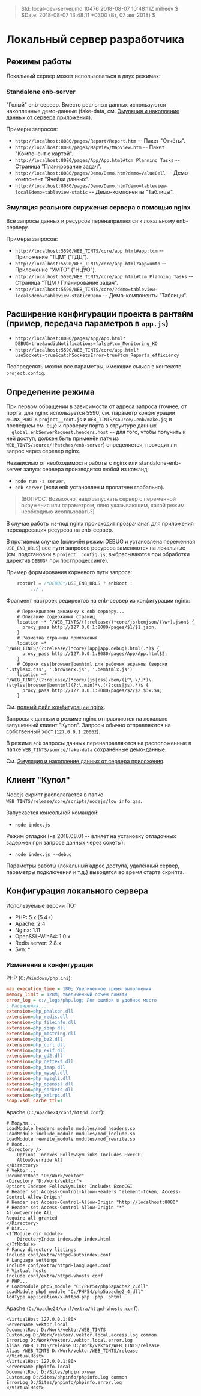 > $Id: local-dev-server.md 10476 2018-08-07 10:48:11Z miheev $
> $Date: 2018-08-07 13:48:11 +0300 (Вт, 07 авг 2018) $

Локальный сервер разработчика
=============================

Режимы работы
-------------

Локальный сервер может использоваться в двух режимах:

### Standalone enb-server

"Голый" enb-сервер. Вместо реальных данных используются накопленные демо-данные (fake-data, см. [Эмуляция и накопление данных от сервера приложения](fake-data.md)).

Примеры запросов:

- `http://localhost:8080/pages/Report/Report.htm` -- Пакет "Отчёты".
- `http://localhost:8080/pages/MapView/MapView.htm` -- Пакет "Компонент с картой".
- `http://localhost:8080/pages/App/App.html#tcm_Planning_Tasks` -- Страница "Планирование задач".
- `http://localhost:8080/pages/Demo/Demo.htm?demo=ValueCell` -- Демо-компонент "Ячейки данных".
- `http://localhost:8080/pages/Demo/Demo.htm?demo=tableview-local&demo=tableview-static` -- Демо-компоненты "Таблицы".

### Эмуляция реального окружения сервера с помощью nginx

Все запросы данных и ресурсов перенапрвляются к локальному enb-серверу.

Примеры запросов:

- `http://localhost:5590/WEB_TINTS/core/app.html#app:tcm` -- Приложение "ТЦМ" ("ГДЦ").
- `http://localhost:5590/WEB_TINTS/core/app.html?app=umto` -- Приложение "УМТО" ("НЦУО").
- `http://localhost:5590/WEB_TINTS/core/app.html#tcm_Planning_Tasks` -- Страница "ТЦМ / Планирование задач".
- `http://localhost:5590/WEB_TINTS/core/?demo=tableview-local&demo=tableview-static#Demo` -- Демо-компоненты "Таблицы".

Расширение конфигурации проекта в рантайм (пример, передача параметров в `app.js`)
----------------------------------------------------------------------------------

- `http://localhost:8080/pages/App/App.html?DEBUG=true&audioNotifications=false#tcm_Monitoring_KO`
- `http://localhost:5590/WEB_TINTS/core/app.html?useSockets=true&catchSocketsError=true#tcm_Reports_efficiency`

Пеопределять можно все параметры, имеющие смысл в контексте `project.config`.

Определение режима
------------------

При первом обращении в зависимости от адреса запроса (точнее, от порта: для
nginx используется 5590, см. параметр конфигурации `NGINX_PORT` в
`project__root.js` и `WEB_TINTS/source/.enb/make.js`; в последнем см. ещё и
проверку порта в структуре данных `__global.enbServerRequest.headers.host` --
для того, чтобы получить к ней доступ, должен быть применён патч из
`WEB_TINTS/source/!Patches/enb-server`) определяется, проходит ли запрос через серевер nginx.

Независимо от необходимости работы с nginx или standalone-enb-server запуск сервера производится любой из команд:

- `node run -s server`,
- `enb server` (если enb установлен и пропатчен глобально).

> (ВОПРОС: Возможно, надо запускать сервер с переменной окружения или
> параметром, явно указывающим, какой режим необходимо исопльзовать?)

В случае работы из-под nginx происходит прозрачаная для приложения
переадресация ресурсов на enb-сервер.

В противном случае (включён режим DEBUG и установлена переменная
`USE_ENB_URLS`) все пути запросов ресурсов заменяются на локальные (см.
подстановки в `project__config.js`; выбрасываются при обработки директив
`DEBUG*` при постпроцессинге).

Пример формирования корневого пути запроса:
```javascript
    rootUrl = /*DEBUG*/USE_ENB_URLS ? enbRoot :
        '../',
```

Фрагмент настроек редиректов на enb-сервер из конфигурации nginx:
```nginx
    # Перекидываем динамику к enb серверу...
    # Описание содержания страниц
    location ~* ^/WEB_TINTS/(?:release/)*core/js/bemjson/(\w+).json$ {
      proxy_pass http://127.0.0.1:8080/pages/$1/$1.json;
    }
    # Разметка страницы приложения
    location ~* ^/WEB_TINTS/(?:release/)*core/(app|app.debug).html(.*)$ {
      proxy_pass http://127.0.0.1:8080/pages/App/App.html$2;
    }
    # Сброки css|browser|bemhtml для рабочих экранов (версии '.stylesx.css', '.browserx.js', '.bemhtmlx.js')
    location ~* ^/WEB_TINTS/(?:release/)*core/(js|css)/bem/([^\.\/]*)\.(styles|browser|bemhtml)(?:\.min)*\.((?:css|js).*)$ {
      proxy_pass http://127.0.0.1:8080/pages/$2/$2.$3x.$4;
    }
```

См. [полный файл конфигурации nginx](local-dev-server-nginx.conf).

Запросы к данным в режиме nginx отправляются на локально запущенный клиент
"Купол". Запросы обычно отправляются на собственный хост (`127.0.0.1:20062`).

В режиме `enb` запросы данных перенаправляются на расположенные в папке
`WEB_TINTS/source/fake-data` сохранённые демо-данные.

См. [Эмуляция и накопление данных от сервера приложения](fake-data.md).

Клиент "Купол"
--------------

Nodejs скрипт располагается в папке `WEB_TINTS/release/core/scripts/nodejs/low_info_gas`.

Запускается консольной командой:

- `node index.js`

Режим отладки (на 2018.08.01 -- влияет на установку отладочных задержек при запросе данных через сокеты):

- `node index.js --debug`

Параметры работы (локальный адрес доступа, удалённый сервер, параметры
подключения и т.д.) выводятся во время старта скрипта.

Конфигурация локального сервера
-------------------------------

Используемые версии ПО:

- PHP: 5.x (5.4+)
- Apache: 2.4
- Nginx: 1.11
- OpenSSL-Win64: 1.0.x
- Redis server: 2.8.x
- Svn: *

### Изменения в конфигурации

PHP (`C:/Windows/php.ini`):
```ini
max_execution_time = 180; Увеличенное время выполнения
memory_limit = 128M; Увеличенный объём памяти
error_log = c:/_logs/php.log; Лог ошибок в удобное место
; Расширения...
extension=php_phalcon.dll
extension=php_redis.dll
extension=php_fileinfo.dll
extension=php_soap.dll
extension=php_mbstring.dll
extension=php_bz2.dll
extension=php_curl.dll
extension=php_exif.dll
extension=php_gd2.dll
extension=php_gettext.dll
extension=php_imap.dll
extension=php_mysql.dll
extension=php_mysqli.dll
extension=php_openssl.dll
extension=php_sockets.dll
extension=php_xmlrpc.dll
soap.wsdl_cache_ttl=1
```

Apache (`C:/Apache24/conf/httpd.conf`):
```apacheconf
# Модули...
LoadModule headers_module modules/mod_headers.so
LoadModule include_module modules/mod_include.so
LoadModule rewrite_module modules/mod_rewrite.so
# Root...
<Directory />
    Options Indexes FollowSymLinks Includes ExecCGI
    AllowOverride All
</Directory>
# Vektor...
DocumentRoot "D:/Work/vektor"
<Directory "D:/Work/vektor">
Options Indexes FollowSymLinks Includes ExecCGI
# Header set Access-Control-Allow-Headers "element-token, Access-Control-Allow-Origin"
# Header set Access-Control-Allow-Origin "http://localhost:8080"
# Header set Access-Control-Allow-Origin "*"
AllowOverride All
Require all granted
</Directory>
# Dir...
<IfModule dir_module>
    DirectoryIndex index.php index.html
</IfModule>
# Fancy directory listings
Include conf/extra/httpd-autoindex.conf
# Language settings
Include conf/extra/httpd-languages.conf
# Virtual hosts
Include conf/extra/httpd-vhosts.conf
# PHP...
# LoadModule php5_module "C:/PHP54/php5apache2_2.dll"
LoadModule php5_module "C:/PHP54/php5apache2_4.dll"
AddType application/x-httpd-php .php .phtml
```

Apache (`C:/Apache24/conf/extra/httpd-vhosts.conf`):
```apacheconf
<VirtualHost 127.0.0.1:80>
ServerName vektor.local
DocumentRoot D:/Work/vektor/WEB_TINTS
CustomLog D:/Work/vektor/.vektor.local.access.log common
ErrorLog D:/Work/vektor/.vektor.local.error.log
Alias /WEB_TINTS/release D:/Work/vektor/WEB_TINTS/release
Alias /WEB_TINTS D:/Work/vektor/WEB_TINTS/release
</VirtualHost>
<VirtualHost 127.0.0.1:80>
ServerName phpinfo.local
DocumentRoot D:/Sites/phpinfo/www
CustomLog D:/Sites/phpinfo/phpinfo.log common
ErrorLog D:/Sites/phpinfo/phpinfo.error.log
</VirtualHost>
```
